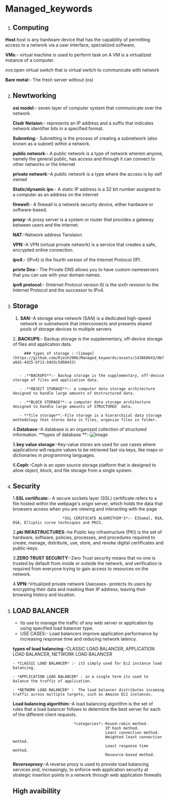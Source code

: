 # Managed_keywords
1. ## Computing

  **Host**
    host is any hardware device that has the capability of permitting 
    access to a network via a user interface, specialized software, 
    
  **VMs**:- virtual machine is used to perform task on A VM is a virtualized instance of a computer.


   *ovs*:open virtual switch that is virtual switch to communicate with network 
            
  **Bare metal**:- The fresh server without (os)


2. ## Newtworking

   
    **osi model**:-     seven layer of computer system that communicate  over the network.
   
    **Cisdr Notaion**:- represents an IP address and a suffix that indicates network identifier bits in a specified format.
   
    **Subneting**:-     Subnetting is the process of creating a subnetwork (also known as a subnet) within a network.
   
    **public network**:- A public network is a type of network wherein anyone, namely the general public, has access and through it can 
                     connect to other networks or the Internet
   
    **private network**:-A public network is a type where the access is by self owned 
    
    **Static/dynamic ips**:- A static IP address is a 32 bit number assigned to a computer as an address on the internet
   
    **firewell**:- A firewall is a network security device, either hardware or software-based.
   
    **proxy**:-A proxy server is a system or router that provides a gateway between users and the internet. 
   
    **NAT**:-Network address Tanslaion
   
    **VPN**:-A VPN (virtual private network) is a service that creates a safe, encrypted online connection.
   
    **ipv4**:-  (IPv4) is the fourth version of the Internet Protocol (IP).
   
    **privte Dns**:- The Private DNS allows you to have custom nameservers that you can use with your domain names. 
   
    **ipv6 protocol**:- (Internet Protocol version 6) is the sixth revision to the Internet Protocol and the successor to IPv4.
    
 
4. ## Storage
      1. **SAN**:-A storage area network (SAN) is a dedicated high-speed network or subnetwork
                  that interconnects and presents shared pools of storage devices to multiple servers
   
      2..**BACKUPS**:- Backup storage is the supplementary, off-device storage of files and application data.
   
   
            ### types of storage :-![image](https://github.com/Rjesh2006/Managed_keywords/assets/143868643/9b789b6b-a6d1-4d25-bf13-b9d3c5d68433)
   
   
          - .**BACKUPS**:- Backup storage is the supplementary, off-device storage of files and application data.
      
          - .**OBJECT STORAGE**:- a computer data storage architecture designed to handle large amounts of Unstructured data.
      
          - .**BLOCK STORAGE**:-a computer data storage architecture designed to handle large amounts of STRUCTURED  data.
        
          - **file storage**:-File storage is a hierarchical data storage methodology that stores data in files, organize files in folder.
         
         
      4.**Database**:-A database is an organized collection of structured information.
                    **types of database **:-![image](https://github.com/Rjesh2006/Managed_keywords/assets/143868643/ca03aef3-8000-4d6c-bdcf-f6757274b91b)
   
      5.**key value storage**:-Key-value stores are used for use cases where applications will require
                               values to be retrieved fast via keys, like maps or dictionaries in programming languages.
   
      6.**Ceph**:-Ceph is an open source storage platform that is designed to allow object, block, and file storage from a single system.
      


 5. ## Security
      1.**SSL certificate**:- A secure sockets layer (SSL) certificate refers to a file hosted within the webpage's origin server,
                              which holds the data that browsers access when you are viewing and interacting with the page
    
                              *SSL CERIFICATE ALGORITHIM'S*:- EIGamal, RSA, DSA, Elliptic curve techniques and PKCS.
   
   
     2.**pki INFASTRUCTURES**:-he Public key infrastructure (PKI) is the set of hardware, software, policies, processes,
                                and procedures required to create, manage, distribute, use, store, and revoke digital certificates and public-keys.
     
   
     3.**ZERO TRUST SECURITY**:-Zero Trust security means that no one is trusted by default from inside or outside the network, 
                              and verification is required from everyone trying to gain access to resources on the network. 
   
   
     4.**VPN**:-Vrtualized private network 
              Usecases-  protects its users by encrypting their data and masking their IP address, leaving their browsing history and location.
   
   
6. ## LOAD BALANCER
    - its use to manage the traffic  of any web server or application by using specified load balancer type.
    -  USE CASES:- Load balancers improve application performance by increasing response time and reducing network latency.
       
    **types of load balancing**:-CLASSIC LOAD BALANCER, APPLICATION LOAD BALANCER, NETWORK LOAD BALANCER

   
       - *CLASSIC LOAD BALANCER* :- itS simply used for Ec2 instance load balancing.
         
       - *APPLICATION LOAD BALANCER* : in a single term its used to balance the traffic of application.
         
       - *NETWORK LOAD BALANCER* :  The load balancer distributes incoming traffic across multiple targets, such as Amazon EC2 instances. 

   **Load balancing algorithim**:-A load balancing algorithm is the set of rules that a load balancer follows to determine
                                  the best server for each of the different client requests.
   
                                  *categories*:-Round-robin method. 
                                                IP hash method. 
                                                Least connection method.
                                                Weighted least connection method. 
                                                Least response time method.
                                                Resource-based method.
   
   **Reverseproxy**:-A reverse proxy is used to provide load balancing services and, increasingly,
                     to enforce web application security at strategic insertion points in a network through web application firewalls



   ## High avaibillity

   



   






